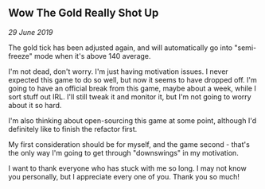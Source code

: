 Wow The Gold Really Shot Up
---
_29 June 2019_

The gold tick has been adjusted again, and will automatically go into "semi-freeze" mode when it's above 140 average.

I'm not dead, don't worry. I'm just having motivation issues. I never expected this game to do so well, but now it seems to have dropped off. I'm going to have an official break from this game, maybe about a week, while I sort stuff out IRL. I'll still tweak it and monitor it, but I'm not going to worry about it so hard.

I'm also thinking about open-sourcing this game at some point, although I'd definitely like to finish the refactor first.

My first consideration should be for myself, and the game second - that's the only way I'm going to get through "downswings" in my motivation.

I want to thank everyone who has stuck with me so long. I may not know you personally, but I appreciate every one of you. Thank you so much!

